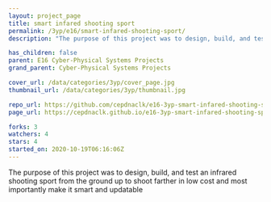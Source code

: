 ```yaml
---
layout: project_page
title: smart infared shooting sport
permalink: /3yp/e16/smart-infared-shooting-sport/
description: "The purpose of this project was to design, build, and test an infrared shooting sport from the ground up to shoot farther in low cost and most importantly make it smart and updatable"

has_children: false
parent: E16 Cyber-Physical Systems Projects
grand_parent: Cyber-Physical Systems Projects

cover_url: /data/categories/3yp/cover_page.jpg
thumbnail_url: /data/categories/3yp/thumbnail.jpg

repo_url: https://github.com/cepdnaclk/e16-3yp-smart-infared-shooting-sport
page_url: https://cepdnaclk.github.io/e16-3yp-smart-infared-shooting-sport

forks: 3
watchers: 4
stars: 4
started_on: 2020-10-19T06:16:06Z
---
```

The purpose of this project was to design, build, and test an infrared shooting sport from the ground up to shoot farther in low cost and most importantly make it smart and updatable

